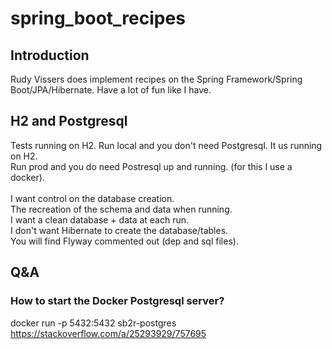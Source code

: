 # spring_boot_recipes

## Introduction
Rudy Vissers does implement recipes on the Spring Framework/Spring Boot/JPA/Hibernate.
Have a lot of fun like I have.

## H2 and Postgresql
Tests running on H2.
Run local and you don't need Postgresql. It us running on H2.<br>
Run prod and you do need Postresql up and running. (for this I use a docker).<br><br>
I want control on the database creation.<br>
The recreation of the schema and data when running.<br>
I want a clean database + data at each run.<br>
I don't want Hibernate to create the database/tables.<br>
You will find Flyway commented out (dep and sql files).

## Q&A 

### How to start the Docker Postgresql server?
docker run -p 5432:5432 sb2r-postgres
https://stackoverflow.com/a/25293929/757695

